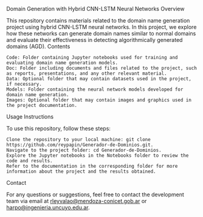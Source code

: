 Domain Generation with Hybrid CNN-LSTM Neural Networks
Overview

This repository contains materials related to the domain name generation project using hybrid CNN-LSTM neural networks. In this project, we explore how these networks can generate domain names similar to normal domains and evaluate their effectiveness in detecting algorithmically generated domains (AGD).
Contents

    Code: Folder containing Jupyter notebooks used for training and evaluating domain name generation models.
    Doc: Folder including documents and files related to the project, such as reports, presentations, and any other relevant material.
    Data: Optional folder that may contain datasets used in the project, if necessary.
    Models: Folder containing the neural network models developed for domain name generation.
    Images: Optional folder that may contain images and graphics used in the project documentation.

Usage Instructions

To use this repository, follow these steps:

    Clone the repository to your local machine: git clone https://github.com/reypapin/Generador-de-Dominios.git.
    Navigate to the project folder: cd Generador-de-Dominios.
    Explore the Jupyter notebooks in the Notebooks folder to review the code and results.
    Refer to the documentation in the corresponding folder for more information about the project and the results obtained.

Contact

For any questions or suggestions, feel free to contact the development team via email at rleyvalao@mendoza-conicet.gob.ar or harpo@ingenieria.uncuyo.edu.ar.
